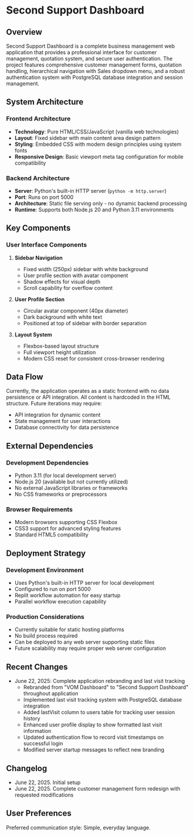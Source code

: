 # Second Support Dashboard

## Overview

Second Support Dashboard is a complete business management web application that provides a professional interface for customer management, quotation system, and secure user authentication. The project features comprehensive customer management forms, quotation handling, hierarchical navigation with Sales dropdown menu, and a robust authentication system with PostgreSQL database integration and session management.

## System Architecture

### Frontend Architecture
- **Technology**: Pure HTML/CSS/JavaScript (vanilla web technologies)
- **Layout**: Fixed sidebar with main content area design pattern
- **Styling**: Embedded CSS with modern design principles using system fonts
- **Responsive Design**: Basic viewport meta tag configuration for mobile compatibility

### Backend Architecture
- **Server**: Python's built-in HTTP server (`python -m http.server`)
- **Port**: Runs on port 5000
- **Architecture**: Static file serving only - no dynamic backend processing
- **Runtime**: Supports both Node.js 20 and Python 3.11 environments

## Key Components

### User Interface Components
1. **Sidebar Navigation**
   - Fixed width (250px) sidebar with white background
   - User profile section with avatar component
   - Shadow effects for visual depth
   - Scroll capability for overflow content

2. **User Profile Section**
   - Circular avatar component (40px diameter)
   - Dark background with white text
   - Positioned at top of sidebar with border separation

3. **Layout System**
   - Flexbox-based layout structure
   - Full viewport height utilization
   - Modern CSS reset for consistent cross-browser rendering

## Data Flow

Currently, the application operates as a static frontend with no data persistence or API integration. All content is hardcoded in the HTML structure. Future iterations may require:
- API integration for dynamic content
- State management for user interactions
- Database connectivity for data persistence

## External Dependencies

### Development Dependencies
- Python 3.11 (for local development server)
- Node.js 20 (available but not currently utilized)
- No external JavaScript libraries or frameworks
- No CSS frameworks or preprocessors

### Browser Requirements
- Modern browsers supporting CSS Flexbox
- CSS3 support for advanced styling features
- Standard HTML5 compatibility

## Deployment Strategy

### Development Environment
- Uses Python's built-in HTTP server for local development
- Configured to run on port 5000
- Replit workflow automation for easy startup
- Parallel workflow execution capability

### Production Considerations
- Currently suitable for static hosting platforms
- No build process required
- Can be deployed to any web server supporting static files
- Future scalability may require proper web server configuration

## Recent Changes

- June 22, 2025: Complete application rebranding and last visit tracking
  - Rebranded from "VOM Dashboard" to "Second Support Dashboard" throughout application
  - Implemented last visit tracking system with PostgreSQL database integration
  - Added lastVisit column to users table for tracking user session history
  - Enhanced user profile display to show formatted last visit information
  - Updated authentication flow to record visit timestamps on successful login
  - Modified server startup messages to reflect new branding

## Changelog

- June 22, 2025. Initial setup
- June 22, 2025. Complete customer management form redesign with requested modifications

## User Preferences

Preferred communication style: Simple, everyday language.